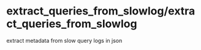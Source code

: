 # extract_queries_from_slowlog/extract_queries_from_slowlog
 extract metadata from slow query logs in json 
